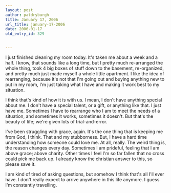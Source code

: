 ```yaml
---
layout: post
author: patdryburgh
title: January 17, 2006
url_title: january-17-2006
date: 2006-01-17
old_entry_id: 329


---
```


I just finished cleaning my room today. It's taken me about a week and a half. I know, that sounds like a long time, but I pretty much re-arranged the whole thing, took 4 big boxes of stuff down to the basement, re-organized, and pretty much just made myself a whole little apartment. I like the idea of rearranging, because it's not that I'm going out and buying anything new to put in my room, I'm just taking what I have and making it work best to my situation.

I think that's kind of how it is with us. I mean, I don't have anything special about me. I don't have a special talent, or a gift, or anything like that. I just have me. Sometimes I have to rearrange who I am to meet the needs of a situation, and sometimes it works, sometimes it doesn't. But that's the beauty of life; we're given lots of trial-and-error.

I've been struggling with grace, again. It's the one thing that is keeping me from God, I think. That and my stubborness. But, I have a hard time understanding how someone could love me. At all, really. The weird thing is, the reason changes every day. Sometimes I am prideful, feeling that I am above grace; above charity. Other times I feel I'm so far fallen that no cross could pick me back up. I already know the christian answer to this, so please save it.

I am kind of tired of asking questions, but somehow I think that's all I'll ever have. I don't really expect to arrive anywhere in this life anymore. I guess I'm constantly travelling.
